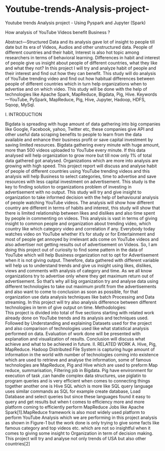 # Youtube-trends-Analysis-project-
Youtube trends Analysis project - Using Pyspark and Jupyter (Spark)


How analysis of YouTube Videos benefit Business ?
  

Abstract—Structured Data and its analysis gave lot of insight to people till date but its era of Videos, Audios and other unstructured data. People of different countries and their habit, Interest is also hot topic among researchers in terms of behavioral learning. Differences in habit and interest of people give us insight about people of different countries, what they like and what they not? In this project I will try and analyze habit of people and their interest and find out how they can benefit. This study will do analysis of YouTube trending video and find out how habitual differences between people of different countries which in turn help organizations when to advertise and on which video. This study will be done with the help of technologies like Apache Spark, MapReduce, Bigdata, Pig, Hive.
Keywords—YouTube, PySpark, MapReduce, Pig, Hive, Jupyter, Hadoop, HDFS, Sqoop, MySql.

I.	INTRODUCTION 

Bigdata is spreading with huge amount of data gathering into big companies like Google, Facebook, yahoo, Twitter etc, these companies give API and other useful data scraping benefits to people to learn from the data available and enhance their business profit or save capital investment by saving limited resources. Bigdata gathering every minute with huge amount, more than 500 videos uploaded to YouTube every minute. If this data analysed will help organization to grow more but till now only 1% of total data gathered got analysed. Organizations which are more into analysis are growing with high speed.
This project report will discuss and analyse habit of people of different countries using YouTube trending videos and this analysis will help Business to select categories, time to advertise and save resources with less capital investment on advertisement. This study is the key to finding solution to organizations problem of investing in advertisement with no output. This study will try and give insight to organization to take informed decision with the help of behavioural analysis of people watching YouTube videos. The analysis will show how different country are different in terms of habits and interest, this study will show that there is limited relationship between likes and dislikes and also time spent by people in commenting on videos. This analysis is vast in terms of giving insight to common people and organization about trending video, which country like which category video and correlation if any. 
	Everybody today watches video on YouTube whether it’s for study or for Entertainment and most of people get annoyed by irrelevant ads come on YouTube videos and also advertiser not getting results out of advertisement on Videos. So, I am doing this project out of curiosity to find some pattern in the data of YouTube which will help Business organization not to opt for Advertisement when it is not giving output. Therefore, data gathered with different variable will help us to understand trends and give us insight using likes, dislikes, views and comments with analysis of category and time.
	As we all know organizations try to advertise only where they get maximum return out of advertisement. So that’s why all big organization try and analyse data using different technologies to take out maximum profit from the advertisements and also want to come to conclusion as soon as possible, for that organization use data analysis techniques like batch Processing and Data streaming. In this project will try also analysis difference between different technologies in term of give output on time.
	Methodologies:	
	This project is divided into total of five sections starting with related work already done on YouTube trends and its analysis and techniques used. Followed by Understanding and explaining Datasets used for the project and also comparison of technologies used like what statistical analysis performed on data. Evaluation of work done will be presented with explanation and visualization of results. Conclusion will discuss what achieve and what to be achieved in future. 
II.	RELATED WORK
A.	Hive, Pig, MapReduce.
Hadoop Distributed File System is capturing huge amount of information in the world with number of technologies coming into existence which are used to retrieve and analyse the information, some of famous technologies are MapReduce, Pig and Hive which are used to preform Map reduce, summarisation, Filtering job in Bigdata. Pig have environment for execution of task ,can handle complex data structures, use piglatin to program queries and is very efficient when comes to connecting things together another one is Hive SQL which is more like SQL query language uses similar commands as SQL for example create database, Load Database and select queries but since these languages found it easy to query and get results but when t comes to efficiency more and more platform coming to efficiently perform MapReduce Jobs like Apache Spark[1].MapReduce framework is also most widely used platform to perform YouTube Analysis which we are performing in this project analysis as shown in Figure-1 but the work done is only trying to give some facts like famous category and top videos etc. which are not so insightful when it comes to giving some insight to Organization in term of decision making. This project will try and analyse not only trends of USA but also other countries[2]
 
